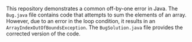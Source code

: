 This repository demonstrates a common off-by-one error in Java. The `Bug.java` file contains code that attempts to sum the elements of an array. However, due to an error in the loop condition, it results in an `ArrayIndexOutOfBoundsException`. The `BugSolution.java` file provides the corrected version of the code.